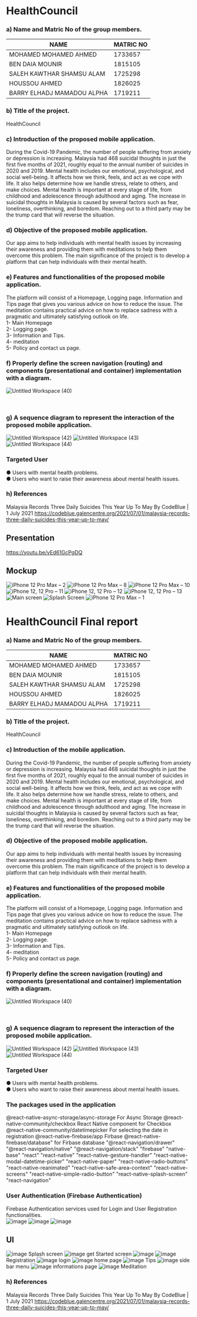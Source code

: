 # HealthCouncil

### a) Name and Matric No of the group members.<br> 

|NAME	             |               MATRIC NO |
| ------------- | ------------- |
|MOHAMED MOHAMED AHMED       |   	1733657  |
|BEN DAIA MOUNIR	        |        1815105 |
|SALEH KAWTHAR SHAMSU ALAM	 |     1725298 |
|HOUSSOU AHMED	               |    1826025 |
|BARRY ELHADJ MAMADOU ALPHA   |  	1719211 |




### b) Title of the project. <br>
 HealthCouncil
<br>

### c) Introduction of the proposed mobile application.<br>
During the Covid-19 Pandemic, the number of people suffering from anxiety or depression is increasing. Malaysia had 468 suicidal thoughts in just the first five months of 2021, roughly equal to the annual number of suicides in 2020 and 2019. Mental health includes our emotional, psychological, and social well-being. It affects how we think, feels, and act as we cope with life. It also helps determine how we handle stress, relate to others, and make choices. Mental health is important at every stage of life, from childhood and adolescence through adulthood and aging. The increase in suicidal thoughts in Malaysia is caused by several factors such as fear, loneliness, overthinking, and boredom. Reaching out to a third party may be the trump card that will reverse the situation.
<br>
### d) Objective of the proposed mobile application.<br>
Our app aims to help individuals with mental health issues by increasing their awareness and providing them with meditations to help them overcome this problem.
The main significance of the project is to develop a platform that can help individuals with their mental health. 
	<br>
### e) Features and functionalities of the proposed mobile application.<br>
The platform will consist of a Homepage, Logging page. Information and Tips page that gives you various advice on how to reduce the issue. The meditation contains practical advice on how to replace sadness with a pragmatic and ultimately satisfying outlook on life.  
1-	Main Homepage <br>
2-	Logging page. <br>
3-	Information and Tips. <br>
4-	meditation <br>
5-	Policy and contact us page.  <br>

### f) Properly define the screen navigation (routing) and components (presentational and container) implementation with a diagram. <br>
![Untitled Workspace (40)](https://user-images.githubusercontent.com/55817700/147667521-de6f2281-0e48-4014-b3ad-f893c950cb2c.png)


<br>

### g) A sequence diagram to represent the interaction of the proposed mobile application. <br>

![Untitled Workspace (42)](https://user-images.githubusercontent.com/55817700/147669279-ccfc2409-d7ba-40b8-8807-ad51085210a9.png)
![Untitled Workspace (43)](https://user-images.githubusercontent.com/55817700/147669281-9babd0af-ba87-4a01-b6cd-fe4615bc1dec.png)
![Untitled Workspace (44)](https://user-images.githubusercontent.com/55817700/147669287-c09827d5-4896-41a3-8d5b-896a23513158.png)


###  Targeted User  <br>
●	Users with mental health problems.   
●	Users who want to raise their awareness about mental health issues. 
  	

### h) References

Malaysia Records Three Daily Suicides This Year Up To May
By CodeBlue | 1 July 2021 https://codeblue.galencentre.org/2021/07/01/malaysia-records-three-daily-suicides-this-year-up-to-may/

## Presentation 
https://youtu.be/vEd61GcPgDQ
## Mockup 
![iPhone 12 Pro Max – 2](https://user-images.githubusercontent.com/55817700/147679865-c0867320-36d8-42af-afc5-90edb01e2396.png)
![iPhone 12 Pro Max – 8](https://user-images.githubusercontent.com/55817700/147679872-ace79648-5360-4011-b5a7-2b915c25c3d0.png)
![iPhone 12 Pro Max – 10](https://user-images.githubusercontent.com/55817700/147679874-91d14709-3c88-4f32-b123-6c77c701291e.png)
![iPhone 12, 12 Pro – 11](https://user-images.githubusercontent.com/55817700/147679875-3132eb1c-c780-4b94-9de4-ff9529ef9469.png)
![iPhone 12, 12 Pro – 12](https://user-images.githubusercontent.com/55817700/147679880-724fc882-3874-40b0-a3d6-d3938b7273fd.png)
![iPhone 12, 12 Pro – 13](https://user-images.githubusercontent.com/55817700/147679890-07ee17bf-be22-429d-8690-eb0fa618f27f.png)
![Main screen](https://user-images.githubusercontent.com/55817700/147679907-3e958c04-f38c-4d5c-a52f-76c0876f2a3a.png)
![Splash Screen](https://user-images.githubusercontent.com/55817700/147679909-f1da2ec0-c5ec-4433-b427-84e9eafb906c.png)
![iPhone 12 Pro Max – 1](https://user-images.githubusercontent.com/55817700/147679914-21cb41b6-3c42-453e-984c-24f7666cc3f7.png)

# HealthCouncil Final report

### a) Name and Matric No of the group members.<br> 

|NAME	             |               MATRIC NO |
| ------------- | ------------- |
|MOHAMED MOHAMED AHMED       |   	1733657  |
|BEN DAIA MOUNIR	        |        1815105 |
|SALEH KAWTHAR SHAMSU ALAM	 |     1725298 |
|HOUSSOU AHMED	               |    1826025 |
|BARRY ELHADJ MAMADOU ALPHA   |  	1719211 |




### b) Title of the project. <br>
 HealthCouncil
<br>

### c) Introduction of the mobile application.<br>
During the Covid-19 Pandemic, the number of people suffering from anxiety or depression is increasing. Malaysia had 468 suicidal thoughts in just the first five months of 2021, roughly equal to the annual number of suicides in 2020 and 2019. Mental health includes our emotional, psychological, and social well-being. It affects how we think, feels, and act as we cope with life. It also helps determine how we handle stress, relate to others, and make choices. Mental health is important at every stage of life, from childhood and adolescence through adulthood and aging. The increase in suicidal thoughts in Malaysia is caused by several factors such as fear, loneliness, overthinking, and boredom. Reaching out to a third party may be the trump card that will reverse the situation.
<br>
### d) Objective of the proposed mobile application.<br>
Our app aims to help individuals with mental health issues by increasing their awareness and providing them with meditations to help them overcome this problem.
The main significance of the project is to develop a platform that can help individuals with their mental health. 
	<br>
### e) Features and functionalities of the proposed mobile application.<br>
The platform will consist of a Homepage, Logging page. Information and Tips page that gives you various advice on how to reduce the issue. The meditation contains practical advice on how to replace sadness with a pragmatic and ultimately satisfying outlook on life.  
1-	Main Homepage <br>
2-	Logging page. <br>
3-	Information and Tips. <br>
4-	meditation <br>
5-	Policy and contact us page.  <br>

### f) Properly define the screen navigation (routing) and components (presentational and container) implementation with a diagram. <br>
![Untitled Workspace (40)](https://user-images.githubusercontent.com/55817700/147667521-de6f2281-0e48-4014-b3ad-f893c950cb2c.png)


<br>

### g) A sequence diagram to represent the interaction of the proposed mobile application. <br>

![Untitled Workspace (42)](https://user-images.githubusercontent.com/55817700/147669279-ccfc2409-d7ba-40b8-8807-ad51085210a9.png)
![Untitled Workspace (43)](https://user-images.githubusercontent.com/55817700/147669281-9babd0af-ba87-4a01-b6cd-fe4615bc1dec.png)
![Untitled Workspace (44)](https://user-images.githubusercontent.com/55817700/147669287-c09827d5-4896-41a3-8d5b-896a23513158.png)


###  Targeted User  <br>
●	Users with mental health problems.   
●	Users who want to raise their awareness about mental health issues. 
  	
### The packages used in the application
@react-native-async-storage/async-storage For Async Storage
@react-native-community/checkbox React Native component for Checkbox
@react-native-community/datetimepicker For selecting the date in registration 
@react-native-firebase/app Firbase
@react-native-firebase/database" for Firbase database
"@react-navigation/drawer"
"@react-navigation/native"
"@react-navigation/stack"
"firebase"
"native-base"
"react"
"react-native"
"react-native-gesture-handler"
"react-native-modal-datetime-picker"
"react-native-paper"
"react-native-radio-buttons"
"react-native-reanimated"
"react-native-safe-area-context"
"react-native-screens"
"react-native-simple-radio-button"
"react-native-splash-screen"
"react-navigation"
### User Authentication (Firebase Authentication)
Firebase Authentication services used for Login and User Registration functionalities.<br>
![image](https://user-images.githubusercontent.com/55817700/150685757-be26a032-3907-4298-965e-88963b72a322.png)
![image](https://user-images.githubusercontent.com/55817700/150686127-8d0b7780-476e-4caf-a662-9a22e477e3b2.png)
![image](https://user-images.githubusercontent.com/55817700/150686162-71060cad-0abb-4498-b930-5d262d9159de.png)

## UI
![image](https://user-images.githubusercontent.com/55817700/150685833-bc4b6610-0913-4be7-9cac-080d4b2d8266.png)
Splash screen
![image](https://user-images.githubusercontent.com/55817700/150685862-0cea23a5-182a-4044-a384-b0daab242f50.png)
get Started screen
![image](https://user-images.githubusercontent.com/55817700/150685874-5266f09c-2691-4948-9ff2-0479f6116503.png)
![image](https://user-images.githubusercontent.com/55817700/150685895-0a63e05d-4da4-4464-b6aa-20fa7e9ebc17.png)
Registration
![image](https://user-images.githubusercontent.com/55817700/150685932-66815094-5f22-4434-95c7-bf417a83c64c.png)
login
![image](https://user-images.githubusercontent.com/55817700/150685973-91a4bba7-28d9-44d9-aceb-d85adac82cd6.png)
home page
![image](https://user-images.githubusercontent.com/55817700/150685992-450ac506-34ca-480c-ae92-1c4d21bdcfb4.png)
Tips
![image](https://user-images.githubusercontent.com/55817700/150686011-9ff2d2be-6b9e-41f0-ad9b-388714f55629.png)
side bar menu
![image](https://user-images.githubusercontent.com/55817700/150686025-c23ea809-ce85-4887-985f-465872409632.png)
informations page 
![image](https://user-images.githubusercontent.com/55817700/150686045-5d0eab81-a0e4-48c3-b46d-cbc38c27bf3a.png)
Meditation

### h) References

Malaysia Records Three Daily Suicides This Year Up To May
By CodeBlue | 1 July 2021 https://codeblue.galencentre.org/2021/07/01/malaysia-records-three-daily-suicides-this-year-up-to-may/




